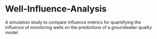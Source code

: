 # Well-Influence-Analysis
A simulation study to compare influence metrics for quantifying the influence of monitoring wells on the predictions of a groundwater quality model.
